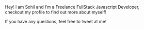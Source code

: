 Hey! I am Sohil and I'm a Freelance FullStack Javascript Developer, checkout my profile to find out more about myself!

If you have any questions, feel free to tweet at me!
